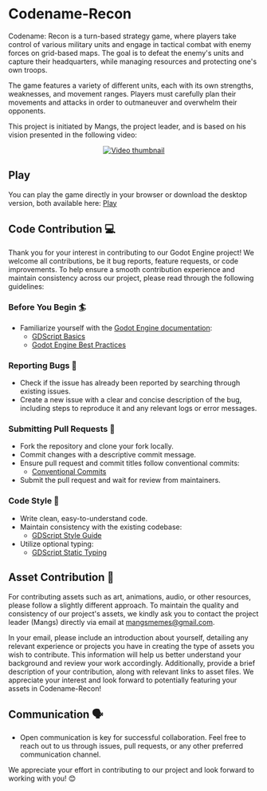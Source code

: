 # Codename-Recon
Codename: Recon is a turn-based strategy game, where players take control of various military units and engage in tactical combat with enemy forces on grid-based maps. The goal is to defeat the enemy's units and capture their headquarters, while managing resources and protecting one's own troops.

The game features a variety of different units, each with its own strengths, weaknesses, and movement ranges. Players must carefully plan their movements and attacks in order to outmaneuver and overwhelm their opponents.

This project is initiated by Mangs, the project leader, and is based on his vision presented in the following video:

<p align="center">
  <a href="https://www.youtube.com/watch?v=UtF-EoE3hUc">
    <img src="https://github.com/HunterNN/Codename-Recon/assets/1898454/f2d9fa1c-0bbf-46b5-98b5-dcfd3f0f7877" alt="Video thumbnail" />
  </a>
</p>

## Play

You can play the game directly in your browser or download the desktop version, both available here: [Play](https://hunter99.itch.io/codename-recon)

## Code Contribution 💻

Thank you for your interest in contributing to our Godot Engine project! We welcome all contributions, be it bug reports, feature requests, or code improvements. To help ensure a smooth contribution experience and maintain consistency across our project, please read through the following guidelines:

### Before You Begin 🏄

- Familiarize yourself with the [Godot Engine documentation](https://docs.godotengine.org/en/stable/index.html):
  - [GDScript Basics](https://docs.godotengine.org/en/stable/tutorials/scripting/gdscript/gdscript_basics.html)
  - [Godot Engine Best Practices](https://docs.godotengine.org/en/stable/tutorials/best_practices/index.html)

### Reporting Bugs 🐛

- Check if the issue has already been reported by searching through existing issues.
- Create a new issue with a clear and concise description of the bug, including steps to reproduce it and any relevant logs or error messages.

### Submitting Pull Requests 🍔

- Fork the repository and clone your fork locally.
- Commit changes with a descriptive commit message.
- Ensure pull request and commit titles follow conventional commits:
  - [Conventional Commits](https://www.conventionalcommits.org/en/v1.0.0/)
- Submit the pull request and wait for review from maintainers.

### Code Style 📄

- Write clean, easy-to-understand code.
- Maintain consistency with the existing codebase:
  - [GDScript Style Guide](https://docs.godotengine.org/en/stable/tutorials/scripting/gdscript/gdscript_styleguide.html)
- Utilize optional typing:
  - [GDScript Static Typing](https://docs.godotengine.org/en/stable/tutorials/scripting/gdscript/static_typing.html)

## Asset Contribution :art:

For contributing assets such as art, animations, audio, or other resources, please follow a slightly different approach. To maintain the quality and consistency of our project's assets, we kindly ask you to contact the project leader (Mangs) directly via email at [mangsmemes@gmail.com](mailto:mangsmemes@gmail.com).

In your email, please include an introduction about yourself, detailing any relevant experience or projects you have in creating the type of assets you wish to contribute. This information will help us better understand your background and review your work accordingly. Additionally, provide a brief description of your contribution, along with relevant links to asset files. We appreciate your interest and look forward to potentially featuring your assets in Codename-Recon! 

## Communication 🗣️

- Open communication is key for successful collaboration. Feel free to reach out to us through issues, pull requests, or any other preferred communication channel.

We appreciate your effort in contributing to our project and look forward to working with you! 😊
